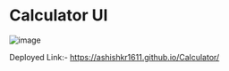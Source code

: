 # Calculator UI


![image](https://github.com/user-attachments/assets/e16cf433-6e5b-4e42-95e4-d0ad673467f5)


Deployed Link:- https://ashishkr1611.github.io/Calculator/
